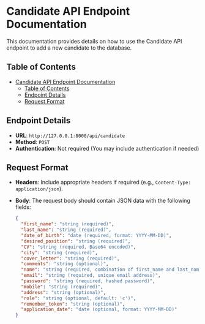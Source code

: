 

# Candidate API Endpoint Documentation

This documentation provides details on how to use the Candidate API endpoint to add a new candidate to the database.

## Table of Contents

- [Candidate API Endpoint Documentation](#candidate-api-endpoint-documentation)
  - [Table of Contents](#table-of-contents)
  - [Endpoint Details](#endpoint-details)
  - [Request Format](#request-format)

## Endpoint Details

- **URL**: `http://127.0.0.1:8000/api/candidate`
- **Method**: `POST`
- **Authentication**: Not required (You may include authentication if needed)

## Request Format

- **Headers**: Include appropriate headers if required (e.g., `Content-Type: application/json`).

- **Body**: The request body should contain JSON data with the following fields:

  ```json
  {
    "first_name": "string (required)",
    "last_name": "string (required)",
    "date_of_birth": "date (required, format: YYYY-MM-DD)",
    "desired_position": "string (required)",
    "CV": "string (required, Base64 encoded)",
    "city": "string (required)",
    "cover_letter": "string (required)",
    "comments": "string (optional)",
    "name": "string (required, combination of first_name and last_name)",
    "email": "string (required, unique email address)",
    "password": "string (required, hashed password)",
    "mobile": "string (required)",
    "address": "string (optional)",
    "role": "string (optional, default: 'c')",
    "remember_token": "string (optional)",
    "application_date": "date (optional, format: YYYY-MM-DD)"
  }
